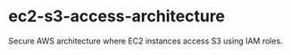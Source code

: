 # ec2-s3-access-architecture
Secure AWS architecture where EC2 instances access S3 using IAM roles.
